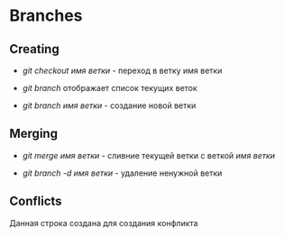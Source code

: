 # Branches

## Creating

* *git checkout имя ветки* - переход в ветку имя ветки

* *git branch* отображает список текущих веток

* *git branch имя ветки* - создание новой ветки

## Merging

* *git merge имя ветки* - сливние текущей ветки с веткой *имя ветки*

* *git branch -d имя ветки* - удаление ненужной ветки

## Conflicts

Данная строка создана для создания конфликта